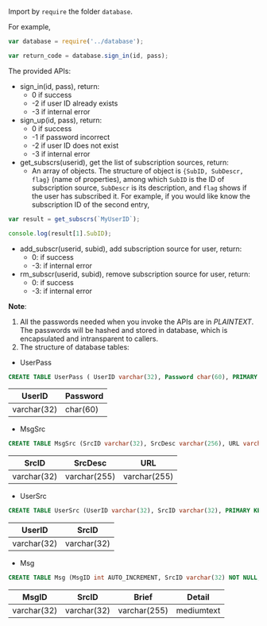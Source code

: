 Import by `require` the folder `database`.

For example,

```js
var database = require('../database');

var return_code = database.sign_in(id, pass);
```

The provided APIs:

- sign_in(id, pass), return:
    - 0 if success
    - -2 if user ID already exists
    - -3 if internal error
- sign_up(id, pass), return:
    - 0 if success
    - -1 if password incorrect
    - -2 if user ID does not exist
    - -3 if internal error
- get_subscrs(userid), get the list of subscription sources, return:
    - An array of objects. The structure of object is `{SubID, SubDescr, flag}` (name of properties), among which `SubID` is the ID of subscription source, `SubDescr` is its description, and `flag` shows if the user has subscribed it. For example, if you would like know the subscription ID of the second entry,
```js
var result = get_subscrs(`MyUserID`);

console.log(result[1].SubID);
```
- add_subscr(userid, subid), add subscription source for user, return:
    - 0: if success
    - -3: if internal error
- rm_subscr(userid, subid), remove subscription source for user, return:
    - 0: if success
    - -3: if internal error

__Note__:
1. All the passwords needed when you invoke the APIs are in _PLAINTEXT_. The passwords will be hashed and stored in database, which is encapsulated and intransparent to callers.
2. The structure of database tables:
- UserPass

```sql
CREATE TABLE UserPass ( UserID varchar(32), Password char(60), PRIMARY KEY(UserID));
```

|UserID       |Password|
|-------------|--------|
|varchar(32)  |char(60)|

- MsgSrc
```sql
CREATE TABLE MsgSrc (SrcID varchar(32), SrcDesc varchar(256), URL varchar(256), PRIMARY KEY(SrcID));
```

|SrcID       |SrcDesc     |URL         |
|------------|------------|------------|
|varchar(32) |varchar(255)|varchar(255)|

- UserSrc
```sql
CREATE TABLE UserSrc (UserID varchar(32), SrcID varchar(32), PRIMARY KEY(UserID, SrcID), FOREIGN KEY (UserID) REFERENCES UserPass(UserID), FOREIGN KEY (SrcID) REFERENCES MsgSrc(SrcID));
```

|UserID      |SrcID       |
|------------|------------|
|varchar(32) |varchar(32) |

- Msg
```sql
CREATE TABLE Msg (MsgID int AUTO_INCREMENT, SrcID varchar(32) NOT NULL, Brief varchar(255), Detail mediumtext, PRIMARY KEY (MsgID), FOREIGN KEY (SrcID) REFERENCES MsgSrc(SrcID));
```

|MsgID       |SrcID       |Brief       |Detail    |
|------------|------------|------------|----------|
|varchar(32) |varchar(32) |varchar(255)|mediumtext|
